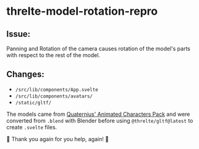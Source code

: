# threlte-model-rotation-repro

## Issue:

Panning and Rotation of the camera causes rotation of the model's parts with respect to the rest of the model.

## Changes:
 - `/src/lib/components/App.svelte`
 - `/src/lib/components/avatars/`
 - `/static/gltf/`

The models came from [Quaternius' Animated Characters Pack](https://opengameart.org/content/animated-characters-pack) and were converted from `.blend` with Blender before using `@threlte/gltf@latest` to create `.svelte` files.

🥰 Thank you again for you help, again! 🥰